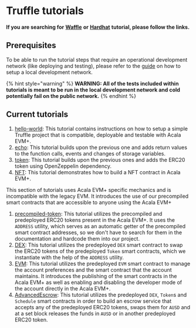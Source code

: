 # Truffle tutorials

**If you are searching for** [**Waffle**](../waffle-tutorials/) **or** [**Hardhat**](../hardhat-tutorials/) **tutorial, please follow the links.**

## Prerequisites

To be able to run the tutorial steps that require an operational development network (like deploying and testing), please refer to the [guide](https://github.com/AcalaNetwork/Acala#5-development) on how to setup a local development network.

{% hint style="warning" %}
**WARNING: All of the tests included within tutorials is meant to be run in the local development network and cold potentially fail on the public network.**
{% endhint %}

## Current tutorials

1. [hello-world](helloworld-tutorial.md): This tutorial contains instructions on how to setup a simple Truffle project that is compatible, deployable and testable with Acala EVM+.
2. [echo](echo-tutorial.md): This tutorial builds upon the previous one and adds return values to the function calls, events and changes of storage variables.
3. [token](token-tutorial.md): This tutorial builds upon the previous ones and adds the ERC20 token using OpenZeppelin dependency.
4. [NFT](nft-tutorial.md): This tutorial demonstrates how to build a NFT contract in Acala EVM+.

This section of tutorials uses Acala EVM+ specific mechanics and is incompatible with the legacy EVM. It introduces the use of our precompiled smart contracts that are accessible to anyone using the Acala EVM+

1. [precompiled-token](precompiledtoken-tutorial.md): This tutorial utilizes the precompiled and predeployed ERC20 tokens present in the Acala EVM+. It uses the `ADDRESS` utility, which serves as an automatic getter of the precompiled smart contract addresses, so we don't have to search for them in the documentation and hardcode them into our project.
2. [DEX](dex-tutorial.md): This tutorial utilizes the predeployed `DEX` smart contract to swap the ERC20 tokens of the predeployed `Token` smart contracts, which we instantiate with the help of the `ADDRESS` utility.
3. [EVM](evm-tutorial.md): This tutorial utilizes the predeployed `EVM` smart contract to manage the account preferences and the smart contract that the account maintains. It introduces the publishing of the smart contracts in the Acala EVM+ as well as enabling and disabling the developer mode of the account directly in the Acala EVM+.
4. [AdvancedEscrow](advanced-escrow-tutorial.md): This tutorial utilizes the predeployed `DEX`, `Token`s and `Schedule` smart contracts in order to build an escrow service that accepts any of the predeployed ERC20 tokens, swaps them for `AUSD` and at a set block releases the funds in `AUSD` or in another predeployed ERC20 token.
